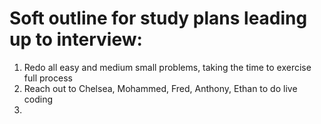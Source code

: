 # Soft outline for study plans leading up to interview:

1. Redo all easy and medium small problems, taking the time to exercise full process
2. Reach out to Chelsea, Mohammed, Fred, Anthony, Ethan to do live coding
3. 